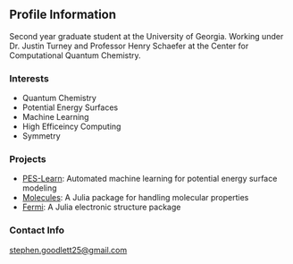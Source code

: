 ## Profile Information

Second year graduate student at the University of Georgia. Working under Dr. Justin Turney and Professor Henry Schaefer at the Center for Computational Quantum Chemistry.

### Interests
- Quantum Chemistry
- Potential Energy Surfaces
- Machine Learning
- High Efficeincy Computing
- Symmetry

### Projects
- [PES-Learn](https://github.com/CCQC/PES-Learn): Automated machine learning for potential energy surface modeling
- [Molecules](https://github.com/FermiQC/Molecules.jl): A Julia package for handling molecular properties
- [Fermi](https://github.com/FermiQC/Fermi.jl): A Julia electronic structure package

### Contact Info
stephen.goodlett25@gmail.com
